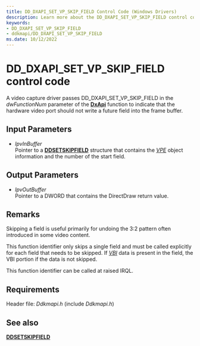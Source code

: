 ```yaml
---
title: DD_DXAPI_SET_VP_SKIP_FIELD Control Code (Windows Drivers)
description: Learn more about the DD_DXAPI_SET_VP_SKIP_FIELD control code.
keywords:
- DD_DXAPI_SET_VP_SKIP_FIELD
- ddkmapi/DD_DXAPI_SET_VP_SKIP_FIELD
ms.date: 10/12/2022
---
```


# DD\_DXAPI\_SET\_VP\_SKIP\_FIELD control code

A video capture driver passes DD\_DXAPI\_SET\_VP\_SKIP\_FIELD in the *dwFunctionNum* parameter of the [**DxApi**](nf-dxapi-dxapi.md) function to indicate that the hardware video port should not write a future field into the frame buffer.

## Input Parameters

- *lpvInBuffer*  
    Pointer to a [**DDSETSKIPFIELD**](/windows/win32/api/ddkmapi/ns-ddkmapi-ddsetskipfield) structure that contains the [*VPE*](vpe-callback-functions.md) object information and the number of the start field.

## Output Parameters

- *lpvOutBuffer*  
    Pointer to a DWORD that contains the DirectDraw return value.

## Remarks

Skipping a field is useful primarily for undoing the 3:2 pattern often introduced in some video content.

This function identifier only skips a single field and must be called explicitly for each field that needs to be skipped. If [*VBI*](video-vbi-capture.md) data is present in the field, the VBI portion if the data is not skipped.

This function identifier can be called at raised IRQL.

## Requirements

Header file: *Ddkmapi.h* (include *Ddkmapi.h*)

## See also

[**DDSETSKIPFIELD**](/windows/win32/api/ddkmapi/ns-ddkmapi-ddsetskipfield)
